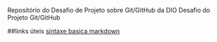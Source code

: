 Repositório do Desafio de Projeto sobre Git/GitHub da DIO
Desafio do Projeto Git/GitHub

##links úteis
[sintaxe basica markdown](https//www.markdownguide.org/basic-syntax/)
